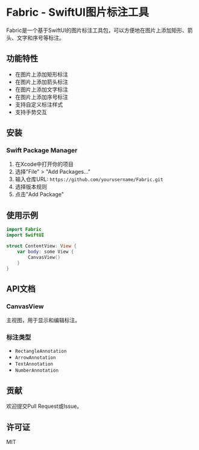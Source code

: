 # Fabric - SwiftUI图片标注工具

Fabric是一个基于SwiftUI的图片标注工具包，可以方便地在图片上添加矩形、箭头、文字和序号等标注。

## 功能特性

- 在图片上添加矩形标注
- 在图片上添加箭头标注
- 在图片上添加文字标注
- 在图片上添加序号标注
- 支持自定义标注样式
- 支持手势交互

## 安装

### Swift Package Manager

1. 在Xcode中打开你的项目
2. 选择"File" > "Add Packages..."
3. 输入仓库URL: `https://github.com/yourusername/Fabric.git`
4. 选择版本规则
5. 点击"Add Package"

## 使用示例

```swift
import Fabric
import SwiftUI

struct ContentView: View {
    var body: some View {
        CanvasView()
    }
}
```

## API文档

### CanvasView

主视图，用于显示和编辑标注。

### 标注类型

- `RectangleAnnotation`
- `ArrowAnnotation`
- `TextAnnotation`
- `NumberAnnotation`

## 贡献

欢迎提交Pull Request或Issue。

## 许可证

MIT